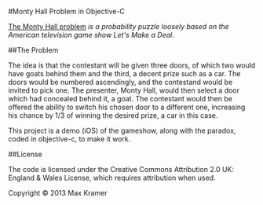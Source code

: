 #Monty Hall Problem in Objective-C

[The Monty Hall problem][1] *is a probability puzzle loosely based on the American television game show Let's Make a Deal*. 

##The Problem

The idea is that the contestant will be given three doors, of which two would have goats behind them and the third, a decent prize such as a car. The doors would be numbered ascendingly, and the contestand would be invited to pick one. The presenter, Monty Hall, would then select a door which had concealed behind it, a goat. The contestant would then be offered the ability to switch his chosen door to a different one, increasing his chance by 1/3 of winning the desired prize, a car in this case.

This project is a demo (iOS) of the gameshow, along with the paradox, coded in objective-c, to make it work.

##License

The code is licensed under the Creative Commons Attribution 2.0 UK: England & Wales License, which requires attribution when used.

Copyright &copy; 2013 Max Kramer

[1]: http://en.wikipedia.org/wiki/Monty_Hall_problem
[2]: http://creativecommons.org/licenses/by/2.0/uk/legalcode